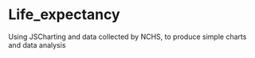 # Life_expectancy
Using JSCharting and data collected by NCHS, to produce simple charts and data analysis
